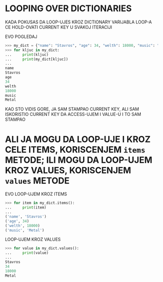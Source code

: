 # LOOPING OVER DICTIONARIES

KADA POKUSAS DA LOOP-UJES KROZ DICTIONARY VARIJABLA LOOP-A CE HOLD-OVATI CURRENT KEY U SVAKOJ ITERACIJI

EVO POGLEDAJ

```py
>>> my_dict = {"name": "Stavros", "age": 34, "welth": 18000, "music": "Metal"}
>>> for kljuc in my_dict:
...     print(kljuc)
...     print(my_dict[kljuc])
... 
name
Stavros
age
34
welth
18000
music
Metal
```

KAO STO VIDIS GORE, JA SAM STAMPAO CURRENT KEY, ALI SAM ISKORISTIO CURRENT KEY DA ACCESS-UJEM I VALUE-U I TO SAM STAMPAO

# ALI JA MOGU DA LOOP-UJE I KROZ CELE ITEMS, KORISCENJEM `items` METODE; ILI MOGU DA LOOP-UJEM KROZ VALUES, KORISCENJEM `values` METODE

EVO LOOP-UJEM KROZ ITEMS

```py
>>> for item in my_dict.items():
...     print(item)
... 
('name', 'Stavros')
('age', 34)
('welth', 18000)
('music', 'Metal')
```

LOOP-UJEM KROZ VALUES

```py
>>> for value in my_dict.values():
...     print(value)
... 
Stavros
34
18000
Metal
```
